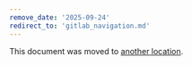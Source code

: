 ```yaml
---
remove_date: '2025-09-24'
redirect_to: 'gitlab_navigation.md'
---
```


<!-- markdownlint-disable -->

This document was moved to [another location](gitlab_navigation.md).

<!-- This redirect file can be deleted after <2025-09-24>. -->
<!-- Redirects that point to other docs in the same project expire in three months. -->
<!-- Redirects that point to docs in a different project or site (for example, link is not relative and starts with `https:`) expire in one year. -->

<!-- Before deletion, see: https://docs.gitlab.com/development/documentation/redirects -->
